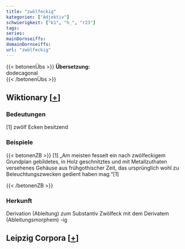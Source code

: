 ```yaml
---
title: "zwölfeckig"
kategorien: ["Adjektiv"]
schwierigkeit: ["k1", "h_", "r23"]
tags:
series:
mainDornseiffs:
domainDornseiffs:
url: "zwölfeckig"
---
```


{{< betonenÜbs >}}
**Übersetzung:**  
dodecagonal  
{{< /betonenÜbs >}}

## Wiktionary [[+](https://de.wiktionary.org/wiki/zwölfeckig)]

### Bedeutungen
[1] zwölf Ecken besitzend  

### Beispiele
{{< betonenZB >}}
[1] „Am meisten fesselt ein nach zwölfeckigem Grundplan gebildetes, in Holz geschnitztes und mit Metallzuthaten versehenes Gehäuse aus frühgothischer Zeit, das ursprünglich wohl zu Beleuchtungszwecken gedient haben mag.“[1]  

{{< /betonenZB >}}
### Herkunft
Derivation (Ableitung) zum Substantiv Zwölfeck mit dem Derivatem (Ableitungsmorphem) -ig  


## Leipzig Corpora [[+](https://corpora.uni-leipzig.de/en/res?word=zwölfeckig&corpusId=deu_newscrawl-public_2018)]

